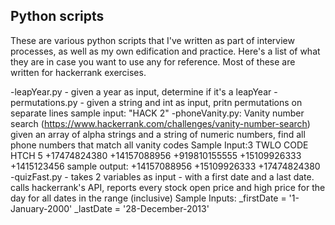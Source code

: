 ## **Python scripts**


These are various python scripts that I've written as part of interview processes,
as well as my own edification and practice. Here's a list of what they are in case
you want to use any for reference. Most of these are written for hackerrank exercises.





-leapYear.py - given a year as input, determine if it's a leapYear
-permutations.py - given a string and int as input, pritn permutations on separate lines
  sample input: "HACK 2"
-phoneVanity.py: Vanity number search (https://www.hackerrank.com/challenges/vanity-number-search)
  given an array of alpha strings and a string of numeric numbers, find all phone numbers that
  match all vanity codes
  Sample Input:3 TWLO CODE HTCH 5 +17474824380 +14157088956 +919810155555 +15109926333 +1415123456
  sample output: +14157088956 +15109926333 +17474824380
-quizFast.py - takes 2 variables as input - with a first date and a last date.  calls hackerrank's API,
reports every stock open price and high price for the day for all dates in the range (inclusive)
Sample Inputs:
_firstDate = '1-January-2000'
_lastDate = '28-December-2013'
